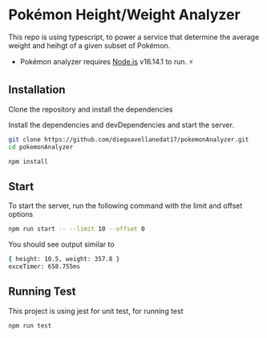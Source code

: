 # Pokémon Height/Weight Analyzer

This repo is using typescript, to power a service that determine the average weight and heihgt of a given subset of Pokémon.

- Pokémon analyzer requires [Node.js](https://nodejs.org/) v16.14.1 to run. ⚡️

## Installation

Clone the repository and install the dependencies

Install the dependencies and devDependencies and start the server.

```sh
git clone https://github.com/diegoavellanedat17/pokemonAnalyzer.git
cd pokemonAnalyzer
```

```sh
npm install
```

## Start

To start the server, run the following command with the limit and offset options

```sh
npm run start -- --limit 10 --offset 0
```

You should see output similar to

```sh
{ height: 10.5, weight: 357.8 }
exceTimer: 658.755ms
```

## Running Test

This project is using jest for unit test, for running test

```sh
npm run test
```
